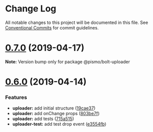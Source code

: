# Change Log

All notable changes to this project will be documented in this file.
See [Conventional Commits](https://conventionalcommits.org) for commit guidelines.

# [0.7.0](https://github.com/pismo/bolt/compare/v0.6.0...v0.7.0) (2019-04-17)

**Note:** Version bump only for package @pismo/bolt-uploader





# [0.6.0](https://github.com/pismo/bolt/compare/v0.5.0...v0.6.0) (2019-04-14)


### Features

* **uploader:** add initial structure ([19cae37](https://github.com/pismo/bolt/commit/19cae37))
* **uploader:** add onChange props ([803be7f](https://github.com/pismo/bolt/commit/803be7f))
* **uploader:** add tests ([715a515](https://github.com/pismo/bolt/commit/715a515))
* **uploader-test:** add test drop event ([e3554fb](https://github.com/pismo/bolt/commit/e3554fb))

